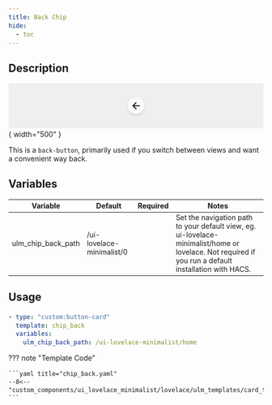 ```yaml
---
title: Back Chip
hide:
  - toc
---
```


<!-- markdownlint-disable MD046 -->

## Description

![example-image](../../assets/img/ulm_chips/chip_back.png){ width="500" }

This is a `back-button`, primarily used if you switch between views and want a convenient way back.

## Variables

| Variable           | Default                   | Required | Notes                                                                                                                                                |
| ------------------ | ------------------------- | -------- | ---------------------------------------------------------------------------------------------------------------------------------------------------- |
| ulm_chip_back_path | /ui-lovelace-minimalist/0 |          | Set the navigation path to your default view, eg. ui-lovelace-minimalist/home or lovelace. Not required if you run a default installation with HACS. |

## Usage

```yaml
- type: "custom:button-card"
  template: chip_back
  variables:
    ulm_chip_back_path: /ui-lovelace-minimalist/home
```

??? note "Template Code"

    ```yaml title="chip_back.yaml"
    --8<-- "custom_components/ui_lovelace_minimalist/lovelace/ulm_templates/card_templates/chips/chip_back.yaml"
    ```
